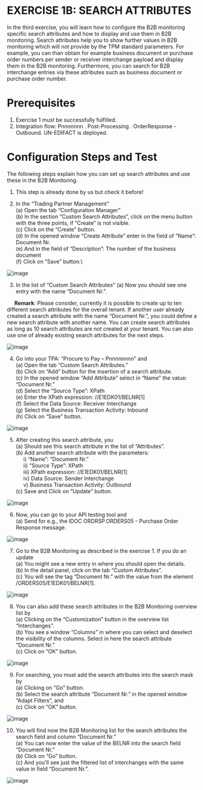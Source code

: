 # **EXERCISE 1B: SEARCH ATTRIBUTES**

In the third exercise, you will learn how to configure the B2B monitoring specific search attributes and how to display and use them in B2B monitoring. Search attributes help you to show further values in B2B monitoring which will not provide by the TPM standard parameters. For example, you can than obtain for example business document or purchase order numbers per sender or receiver interchange payload and display them in the B2B monitoring. Furthermore, you can search for B2B interchange entries via these attributes such as business document or purchase order number.

# **Prerequisites**

1.	Exercise 1 must be successfully fulfilled.
2.	Integration flow: Pnnnnnnn . Post-Processing . OrderResponse - Outbound. UN-EDIFACT is deployed.


# **Configuration Steps and Test**

The following steps explain how you can set up search attributes and use these in the B2B Monitoring.

1.	This step is already done by us but check it before!
   
2.	In the “Trading Partner Management” \
(a)	Open the tab “Configuration Manager”\
(b)	In the section “Custom Search Attributes”, click on the menu button with the three points, if “Create” is not visible. \
(c)	Click on the “Create” button.\
(d)	In the opened window “Create Attribute” enter in the field of “Name”: Document Nr.\
(e)	And in the field of “Description”: The number of the business document\
(f)	Click on “Save” button.\

![image](https://github.com/SAP-samples/integration-suite-b2b-exercises-advanced/blob/main/Exercise/Ex1/EXERCISE%201B%3A%20SEARCH%20ATTRIBUTES/assets/1.png)


3.	In the list of “Custom Search Attributes”
(a)	Now you should see one entry with the name “Document Nr.”.

&nbsp;&nbsp;&nbsp;&nbsp;&nbsp;**Remark**: Please consider, currently it is possible to create up to ten different search attributes for the overall tenant. If another user already created a search attribute with the name “Document Nr.”, you could define a new search attribute with another name. You can create search attributes as long as 10 search attributes are not created at your tenant. You can also use one of already existing search attributes for the next steps.

![image](https://github.com/SAP-samples/integration-suite-b2b-exercises-advanced/blob/main/Exercise/Ex1/EXERCISE%201B%3A%20SEARCH%20ATTRIBUTES/assets/2.png)


4. Go into your TPA: “Procure to Pay – Pnnnnnnnn” and\
(a)	Open the tab “Custom Search Attributes.”\
(b)	Click on “Add” button for the insertion of a search attribute.\
(c)	In the opened window “Add Attribute” select in “Name” the value: “Document Nr.”\
(d)	Select the “Source Type”: XPath\
(e)	Enter the XPath expression: //E1EDK01/BELNR[1]\
(f)	Select the Data Source: Receiver Interchange\
(g)	Select the Business Transaction Activity: Inbound\
(h)	Click on “Save” button.

![image](https://github.com/SAP-samples/integration-suite-b2b-exercises-advanced/blob/main/Exercise/Ex1/EXERCISE%201B%3A%20SEARCH%20ATTRIBUTES/assets/3.png)

5.	After creating this search attribute, you\
(a)	Should see this search attribute in the list of “Attributes”.\
(b)	Add another search attribute with the parameters:\
&nbsp;&nbsp;&nbsp;&nbsp;&nbsp;i) “Name”: “Document Nr.”\
&nbsp;&nbsp;&nbsp;&nbsp;&nbsp;ii) “Source Type”: XPath\
&nbsp;&nbsp;&nbsp;&nbsp;&nbsp;iii)	XPath expression: //E1EDK01/BELNR[1]\
&nbsp;&nbsp;&nbsp;&nbsp;&nbsp;iv)	Data Source: Sender Interchange\
&nbsp;&nbsp;&nbsp;&nbsp;&nbsp;v)	Business Transaction Activity: Outbound\
(c)	 Save and Click on “Update” button.

![image](https://github.com/SAP-samples/integration-suite-b2b-exercises-advanced/blob/main/Exercise/Ex1/EXERCISE%201B%3A%20SEARCH%20ATTRIBUTES/assets/4.png)

6.	Now, you can go to your API testing tool and\
(a)	Send for e.g., the IDOC ORDRSP.ORDERS05 - Purchase Order Response message.

![image](https://github.com/SAP-samples/integration-suite-b2b-exercises-advanced/blob/main/Exercise/Ex1/EXERCISE%201B%3A%20SEARCH%20ATTRIBUTES/assets/5.png)


7.	Go to the B2B Monitoring as described in the exercise 1. If you do an update\
(a)	You might see a new entry in where you should open the details.\
(b)	In the detail panel, click on the tab “Custom Attributes”. \
(c)	You will see the tag “Document Nr.” with the value from the element /ORDERS05/E1EDK01/BELNR[1].

![image](https://github.com/SAP-samples/integration-suite-b2b-exercises-advanced/blob/main/Exercise/Ex1/EXERCISE%201B%3A%20SEARCH%20ATTRIBUTES/assets/6.png)


8.	You can also add these search attributes in the B2B Monitoring overview list by \
(a)	Clicking on the “Customization” button in the overview list “Interchanges”.\
(b)	You see a window “Columns” in where you can select and deselect the visibility of the columns. Select in here the search attribute “Document Nr.”\
(c)	Click on “OK” button.

![image](https://github.com/SAP-samples/integration-suite-b2b-exercises-advanced/blob/main/Exercise/Ex1/EXERCISE%201B%3A%20SEARCH%20ATTRIBUTES/assets/7.png)


9.	For searching, you must add the search attributes into the search mask by\
(a)	Clicking on “Go” button.\
(b)	Select the search attribute “Document Nr.” in the opened window “Adapt Filters”, and\
(c)	Click on “OK” button.

![image](https://github.com/SAP-samples/integration-suite-b2b-exercises-advanced/blob/main/Exercise/Ex1/EXERCISE%201B%3A%20SEARCH%20ATTRIBUTES/assets/8.png)

10.	You will find now the B2B Monitoring list for the search attributes the search field and column “Document Nr.”\
(a)	You can now enter the value of the BELNR into the search field “Document Nr.”\
(b)	Click on “Go” button.\
(c)	And you’ll see just the filtered list of interchanges with the same value in field “Document Nr.”.

![image](https://github.com/SAP-samples/integration-suite-b2b-exercises-advanced/blob/main/Exercise/Ex1/EXERCISE%201B%3A%20SEARCH%20ATTRIBUTES/assets/9.png)

